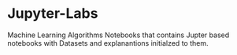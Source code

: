 # Jupyter-Labs

Machine Learning Algorithms Notebooks that contains Jupter based notebooks with Datasets and explanantions initialzed to them.
